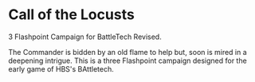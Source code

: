 # Call of the Locusts
3 Flashpoint Campaign for BattleTech Revised.

The Commander is bidden by an old flame to help but, soon is mired in a deepening intrigue. This is a three Flashpoint campaign designed for the early game of HBS's BAttletech. 

